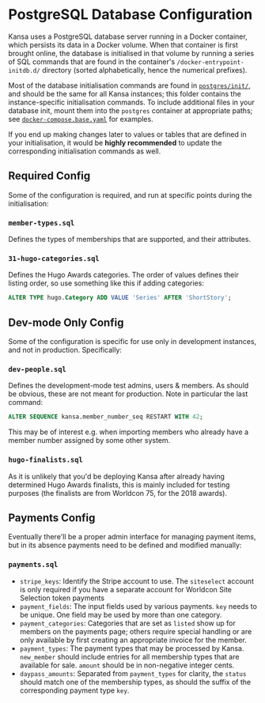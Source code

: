 # PostgreSQL Database Configuration

Kansa uses a PostgreSQL database server running in a Docker container, which persists its data in a Docker volume. When that container is first brought online, the database is initialised in that volume by running a series of SQL commands that are found in the container's `/docker-entrypoint-initdb.d/` directory (sorted alphabetically, hence the numerical prefixes).

Most of the database initialisation commands are found in [`postgres/init/`](../../postgres/init/), and should be the same for all Kansa instances; this folder contains the instance-specific initialisation commands. To include additional files in your database init, mount them into the `postgres` container at appropriate paths; see [`docker-compose.base.yaml`](../docker-compose.base.yaml) for examples.

If you end up making changes later to values or tables that are defined in your initialisation, it would be **highly recommended** to update the corresponding initialisation commands as well.

## Required Config

Some of the configuration is required, and run at specific points during the initialisation:

### `member-types.sql`

Defines the types of memberships that are supported, and their attributes.

### `31-hugo-categories.sql`

Defines the Hugo Awards categories. The order of values defines their listing order, so use something like this if adding categories:

```sql
ALTER TYPE hugo.Category ADD VALUE 'Series' AFTER 'ShortStory';
```

## Dev-mode Only Config

Some of the configuration is specific for use only in development instances, and not in production. Specifically:

### `dev-people.sql`

Defines the development-mode test admins, users & members. As should be obvious, these are not meant for production. Note in particular the last command:

```sql
ALTER SEQUENCE kansa.member_number_seq RESTART WITH 42;
```

This may be of interest e.g. when importing members who already have a member number assigned by some other system.

### `hugo-finalists.sql`

As it is unlikely that you'd be deploying Kansa after already having determined Hugo Awards finalists, this is mainly included for testing purposes (the finalists are from Worldcon 75, for the 2018 awards).

## Payments Config

Eventually there'll be a proper admin interface for managing payment items, but in its absence payments need to be defined and modified manually:

### `payments.sql`

- `stripe_keys`: Identify the Stripe account to use. The `siteselect` account is only required if you have a separate account for Worldcon Site Selection token payments
- `payment_fields`: The input fields used by various payments. `key` needs to be unique. One field may be used by more than one category.
- `payment_categories`: Categories that are set as `listed` show up for members on the payments page; others require special handling or are only available by first creating an appropriate invoice for the member.
- `payment_types`: The payment types that may be processed by Kansa. `new_member` should include entries for all membership types that are available for sale. `amount` should be in non-negative integer cents.
- `daypass_amounts`: Separated from `payment_types` for clarity, the `status` should match one of the membership types, as should the suffix of the corresponding payment type `key`.
